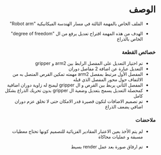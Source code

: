 <h1 dir="rtl"> الوصف </h1>

<div dir="rtl">

- الملف الخاص بالمهمة الثالثة في مسار الهندسة الميكانيكية  "Robot arm"

- الهدف من هذه المهمة اقتراح تعديل يرفع من ال "degree of freedom" الخاص بالذراع

</div>


<h3 dir="rtl"> خصائص القطعة </h3>

<div dir="rtl">

- تم اختيار التعديل على المفصل الرابط بين arm2 و gripper 
- التعديل عبارة عن اضافة 2 مفاصل دوران
- المفصل الأول مرتبط بمفصل arm2 مهمته تمكين القرص المتصل به من الالتفاف حول محور المفصل الذي قبله
- المفصل الثاني يربط بين القرص و ال gripper ليمنح له زاوية دوران اضافية
- كمحصلة التعديل يسمح بتعديل وضعية ال gripper بدون تحريك الذراع بشكل كامل
- تم تصميم الاضافات لتكون قصيرة قدر الامكان حتى لا تخلق عزم دوران اضافي يضعف الذراع

  
</div>

<h3 dir="rtl"> ملاحضات </h3>

<div dir="rtl">

- لم يتم الأخذ بعين الاعتبار المقادير الفزيائية للتصميم كونها تحتاج معطيات مسبقة و عمليات محاكاة

- تم ارفاق صورة بعد عمل render بسيط
  
  

